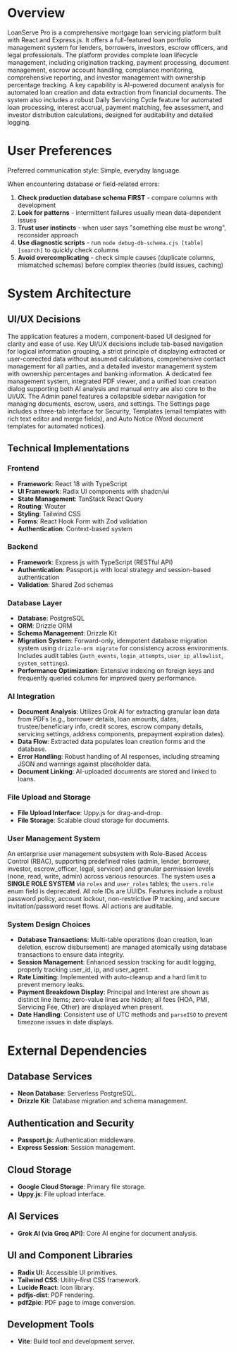 # Overview

LoanServe Pro is a comprehensive mortgage loan servicing platform built with React and Express.js. It offers a full-featured loan portfolio management system for lenders, borrowers, investors, escrow officers, and legal professionals. The platform provides complete loan lifecycle management, including origination tracking, payment processing, document management, escrow account handling, compliance monitoring, comprehensive reporting, and investor management with ownership percentage tracking. A key capability is AI-powered document analysis for automated loan creation and data extraction from financial documents. The system also includes a robust Daily Servicing Cycle feature for automated loan processing, interest accrual, payment matching, fee assessment, and investor distribution calculations, designed for auditability and detailed logging.

# User Preferences

Preferred communication style: Simple, everyday language.

When encountering database or field-related errors:
1. **Check production database schema FIRST** - compare columns with development
2. **Look for patterns** - intermittent failures usually mean data-dependent issues
3. **Trust user instincts** - when user says "something else must be wrong", reconsider approach
4. **Use diagnostic scripts** - run `node debug-db-schema.cjs [table] [search]` to quickly check columns
5. **Avoid overcomplicating** - check simple causes (duplicate columns, mismatched schemas) before complex theories (build issues, caching)

# System Architecture

## UI/UX Decisions
The application features a modern, component-based UI designed for clarity and ease of use. Key UI/UX decisions include tab-based navigation for logical information grouping, a strict principle of displaying extracted or user-corrected data without assumed calculations, comprehensive contact management for all parties, and a detailed investor management system with ownership percentages and banking information. A dedicated fee management system, integrated PDF viewer, and a unified loan creation dialog supporting both AI analysis and manual entry are also core to the UI/UX. The Admin panel features a collapsible sidebar navigation for managing documents, escrow, users, and settings. The Settings page includes a three-tab interface for Security, Templates (email templates with rich text editor and merge fields), and Auto Notice (Word document templates for automated notices).

## Technical Implementations

### Frontend
- **Framework**: React 18 with TypeScript
- **UI Framework**: Radix UI components with shadcn/ui
- **State Management**: TanStack React Query
- **Routing**: Wouter
- **Styling**: Tailwind CSS
- **Forms**: React Hook Form with Zod validation
- **Authentication**: Context-based system

### Backend
- **Framework**: Express.js with TypeScript (RESTful API)
- **Authentication**: Passport.js with local strategy and session-based authentication
- **Validation**: Shared Zod schemas

### Database Layer
- **Database**: PostgreSQL
- **ORM**: Drizzle ORM
- **Schema Management**: Drizzle Kit
- **Migration System**: Forward-only, idempotent database migration system using `drizzle-orm migrate` for consistency across environments. Includes audit tables (`auth_events`, `login_attempts`, `user_ip_allowlist`, `system_settings`).
- **Performance Optimization**: Extensive indexing on foreign keys and frequently queried columns for improved query performance.

### AI Integration
- **Document Analysis**: Utilizes Grok AI for extracting granular loan data from PDFs (e.g., borrower details, loan amounts, dates, trustee/beneficiary info, credit scores, escrow company details, servicing settings, address components, prepayment expiration dates).
- **Data Flow**: Extracted data populates loan creation forms and the database.
- **Error Handling**: Robust handling of AI responses, including streaming JSON and warnings against placeholder data.
- **Document Linking**: AI-uploaded documents are stored and linked to loans.

### File Upload and Storage
- **File Upload Interface**: Uppy.js for drag-and-drop.
- **File Storage**: Scalable cloud storage for documents.

### User Management System
An enterprise user management subsystem with Role-Based Access Control (RBAC), supporting predefined roles (admin, lender, borrower, investor, escrow_officer, legal, servicer) and granular permission levels (none, read, write, admin) across various resources. The system uses a **SINGLE ROLE SYSTEM** via `roles` and `user_roles` tables; the `users.role` enum field is deprecated. All role IDs are UUIDs. Features include a robust password policy, account lockout, non-restrictive IP tracking, and secure invitation/password reset flows. All actions are auditable.

### System Design Choices
- **Database Transactions**: Multi-table operations (loan creation, loan deletion, escrow disbursement) are managed atomically using database transactions to ensure data integrity.
- **Session Management**: Enhanced session tracking for audit logging, properly tracking user_id, ip, and user_agent.
- **Rate Limiting**: Implemented with auto-cleanup and a hard limit to prevent memory leaks.
- **Payment Breakdown Display**: Principal and Interest are shown as distinct line items; zero-value lines are hidden; all fees (HOA, PMI, Servicing Fee, Other) are displayed when present.
- **Date Handling**: Consistent use of UTC methods and `parseISO` to prevent timezone issues in date displays.

# External Dependencies

## Database Services
- **Neon Database**: Serverless PostgreSQL.
- **Drizzle Kit**: Database migration and schema management.

## Authentication and Security
- **Passport.js**: Authentication middleware.
- **Express Session**: Session management.

## Cloud Storage
- **Google Cloud Storage**: Primary file storage.
- **Uppy.js**: File upload interface.

## AI Services
- **Grok AI (via Groq API)**: Core AI engine for document analysis.

## UI and Component Libraries
- **Radix UI**: Accessible UI primitives.
- **Tailwind CSS**: Utility-first CSS framework.
- **Lucide React**: Icon library.
- **pdfjs-dist**: PDF rendering.
- **pdf2pic**: PDF page to image conversion.

## Development Tools
- **Vite**: Build tool and development server.